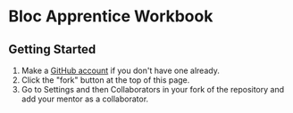 # Bloc Apprentice Workbook

## Getting Started

1. Make a [GitHub account](http://github.com/join) if you don't have one already.
2. Click the "fork" button at the top of this page.
3. Go to Settings and then Collaborators in your fork of the repository and add your mentor as a collaborator.

